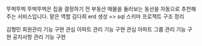 뚜벅뚜벅
뚜벅뚜벅은 집을 결정하기 전 부동산 매물을 둘러보는 동선을 자동으로 추천해주는 서비스입니다. 
맡은 역할
김다희
erd 생성 => sql 스키마
프로젝트 구조 정리

김형민
회원관리 기능 구현
관심 아파트 관리 기능 구현
관심 아파트 그룹 관리 기능 구현
공지사항 관리 기능 구현



